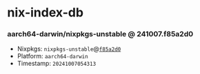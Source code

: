 # nix-index-db
### aarch64-darwin/nixpkgs-unstable @ 241007.f85a2d0
- Nixpkgs: `nixpkgs-unstable`@[`f85a2d0`](https://github.com/NixOS/nixpkgs/commit/f85a2d005e83542784a755ca8da112f4f65c4aa4)
- Platform: `aarch64-darwin`
- Timestamp: `20241007054313`
